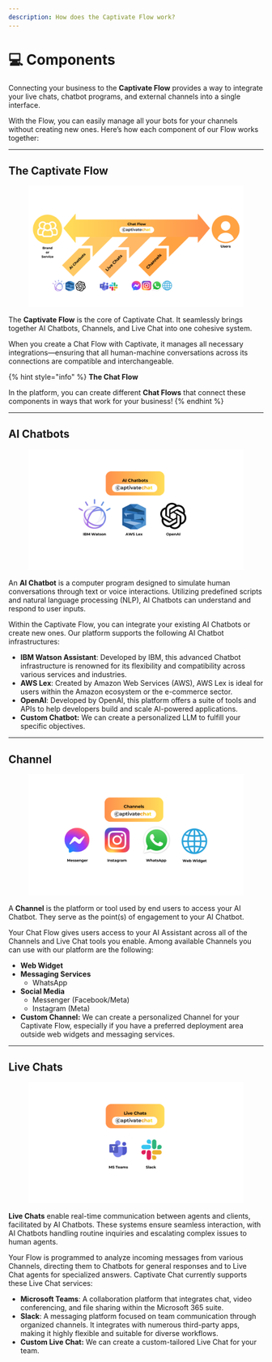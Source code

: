 ```yaml
---
description: How does the Captivate Flow work?
---
```


# 💻 Components

Connecting your business to the **Captivate Flow** provides a way to integrate your live chats, chatbot programs, and external channels into a single interface.&#x20;

With the Flow, you can easily manage all your bots for your channels without creating new ones. Here’s how each component of our Flow works together:

***

## The Captivate Flow

<figure><img src=".gitbook/assets/1.png" alt=""><figcaption></figcaption></figure>

The **Captivate Flow** is the core of Captivate Chat. It seamlessly brings together AI Chatbots, Channels, and Live Chat into one cohesive system.

When you create a Chat Flow with Captivate, it manages all necessary integrations—ensuring that all human-machine conversations across its connections are compatible and interchangeable.

{% hint style="info" %}
**The Chat Flow**

In the platform, you can create different **Chat Flows** that connect these components in ways that work for your business!
{% endhint %}

***

## AI Chatbots

<figure><img src=".gitbook/assets/Chatbots.png" alt=""><figcaption></figcaption></figure>

An **AI Chatbot** is a computer program designed to simulate human conversations through text or voice interactions. Utilizing predefined scripts and natural language processing (NLP), AI Chatbots can understand and respond to user inputs.

Within the Captivate Flow, you can integrate your existing AI Chatbots or create new ones. Our platform supports the following AI Chatbot infrastructures:

* **IBM Watson Assistant**: Developed by IBM, this advanced Chatbot infrastructure is renowned for its flexibility and compatibility across various services and industries.
* **AWS Lex**: Created by Amazon Web Services (AWS), AWS Lex is ideal for users within the Amazon ecosystem or the e-commerce sector.
* **OpenAI**: Developed by OpenAI, this platform offers a suite of tools and APIs to help developers build and scale AI-powered applications.
* **Custom Chatbot:** We can create a personalized LLM to fulfill your specific objectives.

***

## Channel

<figure><img src=".gitbook/assets/4.png" alt=""><figcaption></figcaption></figure>

A **Channel** is the platform or tool used by end users to access your AI Chatbot. They serve as the point(s) of engagement to your AI Chatbot.

Your Chat Flow gives users access to your AI Assistant across all of the Channels and Live Chat tools you enable. Among available Channels you can use with our platform are the following:&#x20;

* **Web Widget**
* **Messaging Services**
  * WhatsApp
* **Social Media**
  * Messenger (Facebook/Meta)
  * Instagram (Meta)
* **Custom Channel:** We can create a personalized Channel for your Captivate Flow, especially if you have a preferred deployment area outside web widgets and messaging services.

***

## Live Chats

<figure><img src=".gitbook/assets/3.png" alt=""><figcaption></figcaption></figure>

**Live Chats** enable real-time communication between agents and clients, facilitated by AI Chatbots. These systems ensure seamless interaction, with AI Chatbots handling routine inquiries and escalating complex issues to human agents.

Your Flow is programmed to analyze incoming messages from various Channels, directing them to Chatbots for general responses and to Live Chat agents for specialized answers. Captivate Chat currently supports these Live Chat services:

* **Microsoft Teams**: A collaboration platform that integrates chat, video conferencing, and file sharing within the Microsoft 365 suite.&#x20;
* **Slack**: A messaging platform focused on team communication through organized channels. It integrates with numerous third-party apps, making it highly flexible and suitable for diverse workflows.
* **Custom Live Chat:** We can create a custom-tailored Live Chat for your team.&#x20;

